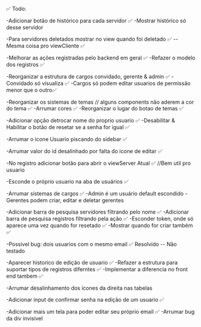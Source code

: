 ✅ Todo:

-Adicionar botão de histórico para cada servidor ✅
  -Mostrar histórico só desse servidor

-Para servidores deletados mostrar no view quando foi deletado ✅
  --Mesma coisa pro viewCliente ✅

-Melhorar as ações registradas pelo backend em geral ✅ 
  -Refazer o modelo dos registros ✅ 

-Reorganizar a estrutura de cargos convidado, gerente & admin ✅
  -Convidado só visualiza ✅
  -Cargos só podem editar usuarios de permissão menor que o outro✅

-Reorganizar os sistemas de temas // alguns components não aderem a cor do tema ✅
  -Arrumar cores ✅
  -Reorganizar o lugar do botao de temas ✅

-Adicionar opção detrocar nome do proprio usuario ✅
  -Desabilitar & Habilitar o botão de resetar se a senha for igual ✅

-Arrumar o icone Usuario piscando do sidebar ✅

-Arrumar valor do id desalinhado  por falta do icone de editar ✅

-No registro adicionar botão para abrir o viewServer Atual ✅ //Bem util pro usuario

-Esconde o próprio usuario na aba de usuários ✅

-Arrumar sistemas de cargos ✅
  -Admin é um usuário default escondido
  -Gerentes podem criar, editar e deletar gerentes

-Adicionar barra de pesquisa servidores filtrando pelo nome ✅
-Adicionar barra de pesquisa registros filtrando pela ação ✅
-Esconder token, onde só aparece uma vez quando for resetado ✅
  -Mostrar quando for criar também ✅

-Possivel bug: dois usuarios com o mesmo email ✅ Resolvido -- Não testado

-Aparecer historico de edição de usuario ✅
  -Refazer a estrutura para suportar tipos de registros diferntes ✅
  -Implementar a diferencia no front end tambem  ✅

-Arrumar desalinhamento dos icones da direita nas tabelas

-Adicionar input de confirmar senha na edição de um usuario ✅

-Adicionar mais um tela para poder editar seu próprio email ✅
  -Arrumar bug da div invisivel
